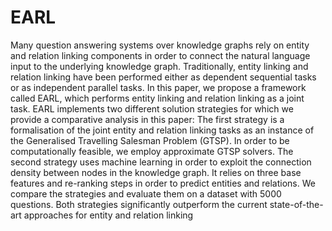 # EARL
Many question answering systems over knowledge graphs rely on entity and relation linking components in order to connect the natural language input to the underlying knowledge graph. Traditionally, entity linking and relation linking have been performed either as dependent sequential tasks or as independent parallel tasks. In this paper, we propose a framework called EARL, which performs entity linking and relation linking as a joint task. EARL implements two different solution strategies for which we provide a comparative analysis in this paper: The first strategy is a formalisation of the joint entity and relation linking tasks as an instance of the Generalised Travelling Salesman Problem (GTSP). In order to be computationally feasible, we employ approximate GTSP solvers. The second strategy uses machine learning in order to exploit the connection density between nodes in the knowledge graph. It relies on three base features and re-ranking steps in order to predict entities and relations. We compare the strategies and evaluate them on a dataset with 5000 questions. Both strategies significantly outperform the current state-of-the-art approaches for entity and relation linking
